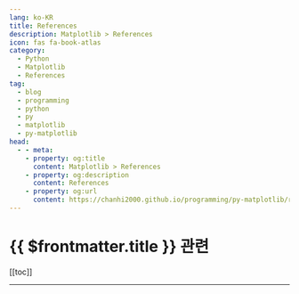 ```yaml
---
lang: ko-KR
title: References
description: Matplotlib > References
icon: fas fa-book-atlas
category: 
  - Python
  - Matplotlib
  - References
tag: 
  - blog
  - programming
  - python
  - py
  - matplotlib
  - py-matplotlib
head:
  - - meta:
    - property: og:title
      content: Matplotlib > References
    - property: og:description
      content: References
    - property: og:url
      content: https://chanhi2000.github.io/programming/py-matplotlib/references.html
---
```


# {{ $frontmatter.title }} 관련

[[toc]]

---

<TagLinks />